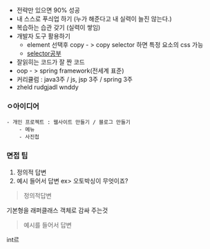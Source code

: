 - 전략만 있으면 90% 성공 
- 내 스스로 푸싀업 하기 (누가 해준다고 내 실력이 늘진 않는다.)
- 복습하는 습관 갖기 (실력이 쌓임)
- 개발자 도구 활용하기
	- element 선택후 copy - > copy selector 하면 특정 요소의 css 가능
	- [selector공부](https://www.w3schools.com/cssref/trysel.asp)
- 잘읽히는 코드가 잘 짠 코드
- oop - > spring framework(전세계 표준)
- 커리큘럼 : java3주 / js, jsp 3주 / spring  3주
- zheld rudgjadl wnddy



### ㅇ아이디어

	- 개인 프로젝트 : 웹사이트 만들기 / 블로그 만들기
		- 메뉴
		- 사진첩


### 면접 팁
1. 정의적 답변
2. 예시 들어서 답변
ex> 오토박싱이 무엇이죠?

> 정의적답변

기본형을 래퍼클래스 객체로 감싸 주는것

> 예시를 들어서 답변

int르	
<!--stackedit_data:
eyJoaXN0b3J5IjpbLTU3NDgyNTQzMCwtMTUzODAxNDgxNV19
-->